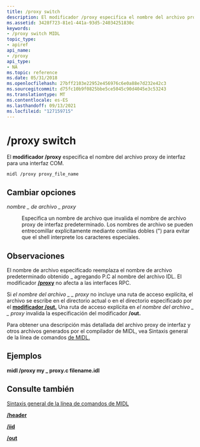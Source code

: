 ```yaml
---
title: /proxy switch
description: El modificador /proxy especifica el nombre del archivo proxy de interfaz para una interfaz COM.
ms.assetid: 3428f723-81e1-441a-93d5-24034251830c
keywords:
- /proxy switch MIDL
topic_type:
- apiref
api_name:
- /proxy
api_type:
- NA
ms.topic: reference
ms.date: 05/31/2018
ms.openlocfilehash: 27bff2103e22952e456976c6e0a88e7d232e42c3
ms.sourcegitcommit: d75fc10b9f0825bbe5ce5045c90d4045e3c53243
ms.translationtype: MT
ms.contentlocale: es-ES
ms.lasthandoff: 09/13/2021
ms.locfileid: "127159715"
---
```

# <a name="proxy-switch"></a>/proxy switch

El **modificador /proxy** especifica el nombre del archivo proxy de interfaz para una interfaz COM.

``` syntax
midl /proxy proxy_file_name
```

## <a name="switch-options"></a>Cambiar opciones

<dl> <dt>

*nombre \_ de archivo \_ proxy* 
</dt> <dd>

Especifica un nombre de archivo que invalida el nombre de archivo proxy de interfaz predeterminado. Los nombres de archivo se pueden entrecomillar explícitamente mediante comillas dobles (") para evitar que el shell interprete los caracteres especiales.

</dd> </dl>

## <a name="remarks"></a>Observaciones

El nombre de archivo especificado reemplaza el nombre de archivo predeterminado obtenido \_ agregando P.C al nombre del archivo IDL. El modificador [**/proxy**](proxy.md) no afecta a las interfaces RPC.

Si *el nombre del archivo \_ \_ proxy* no incluye una ruta de acceso explícita, el archivo se escribe en el directorio actual o en el directorio especificado por el [**modificador /out.**](-out.md) Una ruta de acceso explícita en *el nombre del archivo \_ \_ proxy* invalida la especificación del modificador **/out.**

Para obtener una descripción más detallada del archivo proxy de interfaz y otros archivos generados por el compilador de MIDL, vea Sintaxis general de la línea de comandos [de MIDL.](general-midl-command-line-syntax.md)

## <a name="examples"></a>Ejemplos

**midl /proxy my \_ proxy.c filename.idl**

## <a name="see-also"></a>Consulte también

<dl> <dt>

[Sintaxis general de la línea de comandos de MIDL](general-midl-command-line-syntax.md)
</dt> <dt>

[**/header**](-header.md)
</dt> <dt>

[**/iid**](-iid.md)
</dt> <dt>

[**/out**](-out.md)
</dt> </dl>

 

 




